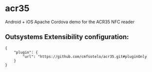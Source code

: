 # acr35
Android + iOS Apache Cordova demo for the ACR35 NFC reader

## Outsystems Extensibility configuration:
```
{
    "plugin": {
        "url": "https://github.com/cmfsotelo/acr35.git#pluginOnly
    }
}
```
